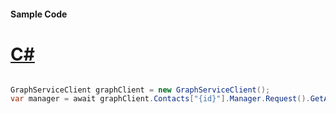 #### Sample Code
# [C#](#tab/Csharp)

```C#

GraphServiceClient graphClient = new GraphServiceClient();
var manager = await graphClient.Contacts["{id}"].Manager.Request().GetAsync();

```